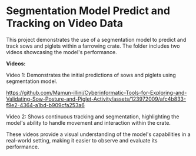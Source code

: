 # Segmentation Model Predict and Tracking on Video Data

This project demonstrates the use of a segmentation model to predict and track sows and piglets within a farrowing crate. The folder includes two videos showcasing the model's performance.

**Videos:**

Video 1: Demonstrates the initial predictions of sows and piglets using segmentation model.



https://github.com/Mamun-illini/Cyberinformatic-Tools-for-Exploring-and-Validating-Sow-Posture-and-Piglet-Activity/assets/123972009/afc4b833-f9e2-4364-a1bd-b909cfa253a6



Video 2: Shows continuous tracking and segmentation, highlighting the model's ability to handle movement and interaction within the crate.







These videos provide a visual understanding of the model's capabilities in a real-world setting, making it easier to observe and evaluate its performance.
